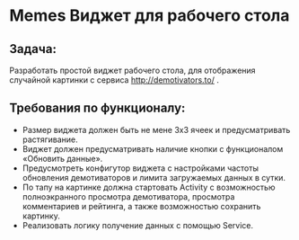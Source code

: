 # Memes Виджет для рабочего стола

## Задача:
Разработать простой виджет рабочего стола, для отображения случайной картинки с сервиса http://demotivators.to/ .

## Требования по функционалу:
-	Размер виджета должен быть не мене 3х3 ячеек и предусматривать растягивание.
-	Виджет должен предусматривать наличие кнопки с функционалом «Обновить данные».
-	Предусмотреть конфигутор виджета с настройками частоты обновления демотиваторов и лимита загружаемых данных в сутки.
-	По тапу на картинке должна стартовать Activity с возможностью полноэкранного просмотра демотиватора, просмотра комментариев и рейтинга, а также возможностью сохранить картинку.
-	Реализовать логику получение данных с помощью Service.
